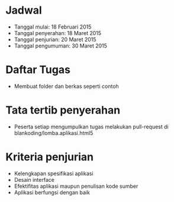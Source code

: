 # Jadwal
* Tanggal mulai: 18 Februari 2015
* Tanggal penyerahan: 18 Maret 2015
* Tanggal penjurian: 20 Maret 2015
* Tanggal pengumuman: 30 Maret 2015

# Daftar Tugas
* Membuat folder dan berkas seperti contoh

# Tata tertib penyerahan
* Peserta setiap mengumpulkan tugas melakukan pull-request di blankoding/lomba.aplikasi.html5

# Kriteria penjurian
* Kelengkapan spesifikasi aplikasi
* Desain interface
* Efektifitas aplikasi maupun penulisan kode sumber
* Aplikasi berfungsi dengan baik
